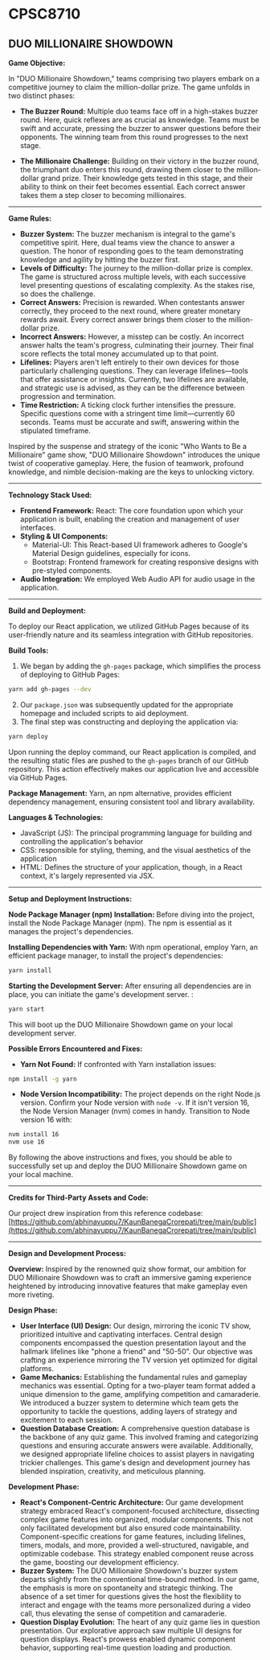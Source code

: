 
# CPSC8710

## **DUO MILLIONAIRE SHOWDOWN**

**Game Objective:**

In "DUO Millionaire Showdown," teams comprising two players embark on a competitive journey to claim the million-dollar prize. The game unfolds in two distinct phases:

- **The Buzzer Round:** Multiple duo teams face off in a high-stakes buzzer round. Here, quick reflexes are as crucial as knowledge. Teams must be swift and accurate, pressing the buzzer to answer questions before their opponents. The winning team from this round progresses to the next stage.

 - **The Millionaire Challenge:** Building on their victory in the buzzer round, the triumphant duo enters this round, drawing them closer to the million-dollar grand prize. Their knowledge gets tested in this stage, and their ability to think on their feet becomes essential. Each correct answer takes them a step closer to becoming millionaires.

---

**Game Rules:**

- **Buzzer System:** The buzzer mechanism is integral to the game's competitive spirit. Here, dual teams view the chance to answer a question. The honor of responding goes to the team demonstrating knowledge and agility by hitting the buzzer first.
- **Levels of Difficulty:** The journey to the million-dollar prize is complex. The game is structured across multiple levels, with each successive level presenting questions of escalating complexity. As the stakes rise, so does the challenge.
- **Correct Answers:** Precision is rewarded. When contestants answer correctly, they proceed to the next round, where greater monetary rewards await. Every correct answer brings them closer to the million-dollar prize.
- **Incorrect Answers:** However, a misstep can be costly. An incorrect answer halts the team's progress, culminating their journey. Their final score reflects the total money accumulated up to that point.
- **Lifelines:** Players aren't left entirely to their own devices for those particularly challenging questions. They can leverage lifelines—tools that offer assistance or insights. Currently, two lifelines are available, and strategic use is advised, as they can be the difference between progression and termination.
- **Time Restriction:** A ticking clock further intensifies the pressure. Specific questions come with a stringent time limit—currently 60 seconds. Teams must be accurate and swift, answering within the stipulated timeframe.

Inspired by the suspense and strategy of the iconic "Who Wants to Be a Millionaire" game show, "DUO Millionaire Showdown" introduces the unique twist of cooperative gameplay. Here, the fusion of teamwork, profound knowledge, and nimble decision-making are the keys to unlocking victory.



---

**Technology Stack Used:**

- **Frontend Framework:**  React: The core foundation upon which your application is built, enabling the creation and management of user interfaces.
- **Styling & UI Components:** 
  - Material-UI: This React-based UI framework adheres to Google's Material Design guidelines, especially for icons.
  - Bootstrap:  Frontend framework for creating responsive designs with pre-styled components.
- **Audio Integration:** We employed Web Audio API for audio usage in the application.

---

**Build and Deployment:**

To deploy our React application, we utilized GitHub Pages because of its user-friendly nature and its seamless integration with GitHub repositories.

**Build Tools:**

1. We began by adding the `gh-pages` package, which simplifies the process of deploying to GitHub Pages:

```bash
yarn add gh-pages --dev
```
2. Our `package.json` was subsequently updated for the appropriate homepage and included scripts to aid deployment.
3. The final step was constructing and deploying the application via:
```bash
yarn deploy
```
Upon running the deploy command, our React application is compiled, and the resulting static files are pushed to the `gh-pages` branch of our GitHub repository. This action effectively makes our application live and accessible via GitHub Pages.

**Package Management:** Yarn, an npm alternative, provides efficient dependency management, ensuring consistent tool and library availability.

**Languages & Technologies:**
- JavaScript (JS): The principal programming language for building and controlling the application's behavior
- CSS: responsible for styling, theming, and the visual aesthetics of the application
- HTML: Defines the structure of your application, though, in a React context, it's largely represented via JSX.

---

**Setup and Deployment Instructions:**

**Node Package Manager (npm) Installation:** Before diving into the project, install the Node Package Manager (npm). The npm is essential as it manages the project's dependencies.

**Installing Dependencies with Yarn:** With npm operational, employ Yarn, an efficient package manager, to install the project's dependencies:
```bash
yarn install
```
**Starting the Development Server:** After ensuring all dependencies are in place, you can initiate the game's development server. :
```bash
yarn start
```
This will boot up the DUO Millionaire Showdown game on your local development server.


**Possible Errors Encountered and Fixes:**

- **Yarn Not Found:** If confronted with Yarn installation issues:
```bash
npm install -g yarn
```
- **Node Version Incompatibility:** The project depends on the right Node.js version. Confirm your Node version with `node -v`. If it isn't version 16, the Node Version Manager (nvm) comes in handy. Transition to Node version 16 with:
```bash
nvm install 16
nvm use 16
```
By following the above instructions and fixes, you should be able to successfully set up and deploy the DUO Millionaire Showdown game on your local machine.

---

**Credits for Third-Party Assets and Code:** 

Our project drew inspiration from this reference codebase:
[https://github.com/abhinavuppu7/KaunBanegaCrorepati/tree/main/public](https://github.com/abhinavuppu7/KaunBanegaCrorepati/tree/main/public)

---

**Design and Development Process:**

**Overview:** Inspired by the renowned quiz show format, our ambition for DUO Millionaire Showdown was to craft an immersive gaming experience heightened by introducing innovative features that make gameplay even more riveting.

**Design Phase:**

- **User Interface (UI) Design:** Our design, mirroring the iconic TV show, prioritized intuitive and captivating interfaces. Central design components encompassed the question presentation layout and the hallmark lifelines like "phone a friend" and "50-50". Our objective was crafting an experience mirroring the TV version yet optimized for digital platforms.
- **Game Mechanics:** Establishing the fundamental rules and gameplay mechanics was essential. Opting for a two-player team format added a unique dimension to the game, amplifying competition and camaraderie. We introduced a buzzer system to determine which team gets the opportunity to tackle the questions, adding layers of strategy and excitement to each session.
- **Question Database Creation:** A comprehensive question database is the backbone of any quiz game. This involved framing and categorizing questions and ensuring accurate answers were available. Additionally, we designed appropriate lifeline choices to assist players in navigating trickier challenges. This game's design and development journey has blended inspiration, creativity, and meticulous planning.



**Development Phase:**

- **React's Component-Centric Architecture:** Our game development strategy embraced React's component-focused architecture, dissecting complex game features into organized, modular components. This not only facilitated development but also ensured code maintainability. Component-specific creations for game features, including lifelines, timers, modals, and more, provided a well-structured, navigable, and optimizable codebase. This strategy enabled component reuse across the game, boosting our development efficiency.
- **Buzzer System:** The DUO Millionaire Showdown's buzzer system departs slightly from the conventional time-bound method. In our game, the emphasis is more on spontaneity and strategic thinking. The absence of a set timer for questions gives the host the flexibility to interact and engage with the teams more personalized during a video call, thus elevating the sense of competition and camaraderie.
- **Question Display Evolution:** The heart of any quiz game lies in question presentation. Our explorative approach saw multiple UI designs for question displays. React's prowess enabled dynamic component behavior, supporting real-time question loading and production.
